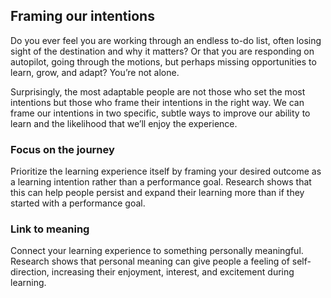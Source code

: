 ## Framing our intentions
Do you ever feel you are working through an endless to-do list, often losing sight of the destination and why it matters? Or that you are responding on autopilot, going through the motions, but perhaps missing opportunities to learn, grow, and adapt? You’re not alone.

Surprisingly, the most adaptable people are not those who set the most intentions but those who frame their intentions in the right way. We can frame our intentions in two specific, subtle ways to improve our ability to learn and the likelihood that we’ll enjoy the experience.

### Focus on the journey
Prioritize the learning experience itself by framing your desired outcome as a learning intention rather than a performance goal. Research shows that this can help people persist and expand their learning more than if they started with a performance goal.

### Link to meaning
Connect your learning experience to something personally meaningful. Research shows that personal meaning can give people a feeling of self-direction, increasing their enjoyment, interest, and excitement during learning.

